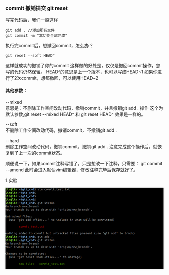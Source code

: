 ### commit 撤销提交 git reset

写完代码后，我们一般这样

```shell
git add . //添加所有文件
git commit -m "本功能全部完成"
```
执行完commit后，想撤回commit，怎么办？

``` shell
git reset --soft HEAD^
```

这样就成功的撤销了你的commit
这样做的好处是，仅仅是撤回commit操作，您写的代码仍然保留。
HEAD^的意思是上一个版本，也可以写成HEAD~1
如果你进行了2次commit，想都撤回，可以使用HEAD~2
 

#### 其他参数：
 --mixed   
意思是：不删除工作空间改动代码，撤销commit，并且撤销git add . 操作
这个为默认参数,git reset --mixed HEAD^ 和 git reset HEAD^ 效果是一样的。

--soft   
不删除工作空间改动代码，撤销commit，不撤销git add . 

 --hard  
删除工作空间改动代码，撤销commit，撤销git add . 
注意完成这个操作后，就恢复到了上一次的commit状态。

顺便说一下，如果commit注释写错了，只是想改一下注释，只需要：
git commit --amend
此时会进入默认vim编辑器，修改注释完毕后保存就好了。

1.实验  

![first edit](../pic/reset_commit/commit-1.png)

